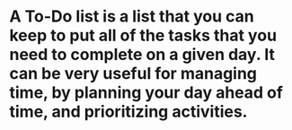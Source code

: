 # A To-Do list is a list that you can keep to put all of the tasks that you need to complete on a given day. It can be very useful for managing time, by planning your day ahead of time, and prioritizing activities.